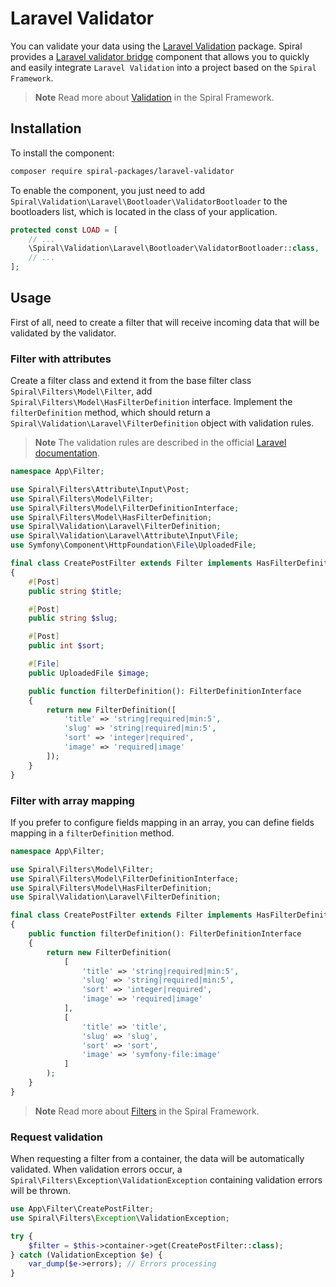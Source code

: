# Laravel Validator

You can validate your data using the [Laravel Validation](https://github.com/illuminate/validation) package.
Spiral provides a [Laravel validator bridge](https://github.com/spiral-packages/laravel-validator) component 
that allows you to quickly and easily integrate `Laravel Validation` into a project based on the `Spiral Framework`.

> **Note**
> Read more about [Validation](factory.md) in the Spiral Framework.

## Installation

To install the component:

```bash
composer require spiral-packages/laravel-validator
```

To enable the component, you just need to add `Spiral\Validation\Laravel\Bootloader\ValidatorBootloader` 
to the bootloaders list, which is located in the class of your application.

```php
protected const LOAD = [
    // ...
    \Spiral\Validation\Laravel\Bootloader\ValidatorBootloader::class,
    // ...
];
```

## Usage

First of all, need to create a filter that will receive incoming data that will be validated by the validator.

### Filter with attributes

Create a filter class and extend it from the base filter class `Spiral\Filters\Model\Filter`, add 
`Spiral\Filters\Model\HasFilterDefinition` interface. Implement the `filterDefinition` method, which should return 
a `Spiral\Validation\Laravel\FilterDefinition` object with validation rules.

> **Note**
> The validation rules are described in the official 
> [Laravel documentation](https://laravel.com/docs/9.x/validation#available-validation-rules).

```php
namespace App\Filter;

use Spiral\Filters\Attribute\Input\Post;
use Spiral\Filters\Model\Filter;
use Spiral\Filters\Model\FilterDefinitionInterface;
use Spiral\Filters\Model\HasFilterDefinition;
use Spiral\Validation\Laravel\FilterDefinition;
use Spiral\Validation\Laravel\Attribute\Input\File;
use Symfony\Component\HttpFoundation\File\UploadedFile;

final class CreatePostFilter extends Filter implements HasFilterDefinition
{
    #[Post]
    public string $title;

    #[Post]
    public string $slug;

    #[Post]
    public int $sort;

    #[File]
    public UploadedFile $image;

    public function filterDefinition(): FilterDefinitionInterface
    {
        return new FilterDefinition([
            'title' => 'string|required|min:5',
            'slug' => 'string|required|min:5',
            'sort' => 'integer|required',
            'image' => 'required|image'
        ]);
    }
}
```

### Filter with array mapping

If you prefer to configure fields mapping in an array, you can define fields mapping in a `filterDefinition` method.

```php
namespace App\Filter;

use Spiral\Filters\Model\Filter;
use Spiral\Filters\Model\FilterDefinitionInterface;
use Spiral\Filters\Model\HasFilterDefinition;
use Spiral\Validation\Laravel\FilterDefinition;

final class CreatePostFilter extends Filter implements HasFilterDefinition
{
    public function filterDefinition(): FilterDefinitionInterface
    {
        return new FilterDefinition(
            [
                'title' => 'string|required|min:5',
                'slug' => 'string|required|min:5',
                'sort' => 'integer|required',
                'image' => 'required|image'
            ],
            [
                'title' => 'title',
                'slug' => 'slug',
                'sort' => 'sort',
                'image' => 'symfony-file:image'
            ]
        );
    }
}
```

> **Note**
> Read more about [Filters](../filters/configuration.md) in the Spiral Framework.

### Request validation

When requesting a filter from a container, the data will be automatically validated. 
When validation errors occur, a `Spiral\Filters\Exception\ValidationException` containing validation errors will be thrown.

```php
use App\Filter\CreatePostFilter;
use Spiral\Filters\Exception\ValidationException;

try {
    $filter = $this->container->get(CreatePostFilter::class); 
} catch (ValidationException $e) {
    var_dump($e->errors); // Errors processing
}
```
